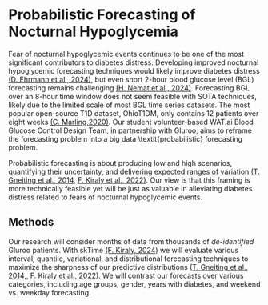 # Probabilistic Forecasting of Nocturnal Hypoglycemia

Fear of nocturnal hypoglycemic events continues to be one of the most significant contributors to diabetes distress.
Developing improved nocturnal hypoglycemic forecasting techniques would likely improve diabetes distress [(D. Ehrmann et al., 2024)](https://doi.org/10.1177/19322968241267886), but even short 2-hour blood glucose level (BGL) forecasting remains challenging [(H. Nemat et al., 2024)](https://www.nature.com/articles/s41598-024-70277-x).
Forecasting BGL over an 8-hour time window does not seem feasible with SOTA techniques, likely due to the limited scale of most BGL time series datasets.
The most popular open-source T1D dataset, OhioT1DM, only contains 12 patients over eight weeks [(C. Marling,2020)](https://www.ncbi.nlm.nih.gov/pmc/articles/PMC7881904/).
Our student volunteer-based WAT.ai Blood Glucose Control Design Team, in partnership with Gluroo, aims to reframe the forecasting problem into a big data \textit{probabilistic} forecasting problem. 

Probabilistic forecasting is about producing low and high scenarios, quantifying their uncertainty, and delivering expected ranges of variation [(T. Gneiting et al., 2014](https://www.annualreviews.org/content/journals/10.1146/annurev-statistics-062713-085831), [F. Kiraly et al., 2022)](https://www.sktime.net/en/stable/examples/01b_forecasting_proba.html).
Our view is that this framing is more technically feasible yet will be just as valuable in alleviating diabetes distress related to fears of nocturnal hypoglycemic events. 

## Methods
Our research will consider months of data from thousands of *de-identified* Gluroo patients. With skTime [(F. Kiraly, 2024)](https://zenodo.org/records/14337818) we will evaluate various interval, quantile, variational, and distributional forecasting techniques to maximize the sharpness of our predictive distributions [(T. Gneiting et al., 2014,](https://www.annualreviews.org/content/journals/10.1146/annurev-statistics-062713-085831), [F. Kiraly et al., 2022)](https://www.sktime.net/en/stable/examples/01b_forecasting_proba.html). 
We will contrast our forecasts over various categories, including age groups, gender, years with diabetes, and weekend vs. weekday forecasting.
